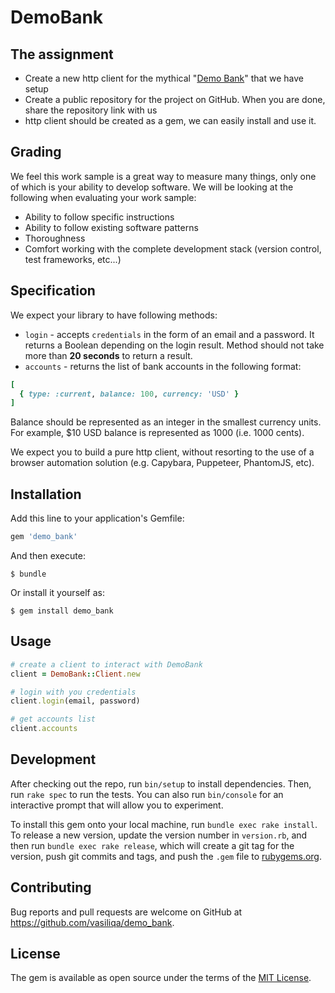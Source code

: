 # DemoBank

## The assignment

- Create a new http client for the mythical "[Demo Bank](https://verify-demo-bank.herokuapp.com/)" that we have setup
- Create a public repository for the project on GitHub. When you are done, share the repository link with us
- http client should be created as a gem, we can easily install and use it.

## Grading

We feel this work sample is a great way to measure many things, only one of which is your ability to develop software. We will be looking at the following when evaluating your work sample:

- Ability to follow specific instructions
- Ability to follow existing software patterns
- Thoroughness
- Comfort working with the complete development stack (version control, test frameworks, etc...)

## Specification

We expect your library to have following methods:

- `login` - accepts `credentials` in the form of an email and a password. It returns a Boolean depending on the login result. Method should not take more than **20 seconds** to return a result.
- `accounts` - returns the list of bank accounts in the following format:

```ruby
[
  { type: :current, balance: 100, currency: 'USD' }
]
```

Balance should be represented as an integer in the smallest currency units. For example, $10 USD balance is represented as 1000 (i.e. 1000 cents).

We expect you to build a pure http client, without resorting to the use of a browser automation solution (e.g. Capybara, Puppeteer, PhantomJS, etc).

## Installation

Add this line to your application's Gemfile:

```ruby
gem 'demo_bank'
```

And then execute:

    $ bundle

Or install it yourself as:

    $ gem install demo_bank

## Usage

```ruby
# create a client to interact with DemoBank
client = DemoBank::Client.new

# login with you credentials
client.login(email, password)

# get accounts list
client.accounts
```

## Development

After checking out the repo, run `bin/setup` to install dependencies. Then, run `rake spec` to run the tests. You can also run `bin/console` for an interactive prompt that will allow you to experiment.

To install this gem onto your local machine, run `bundle exec rake install`. To release a new version, update the version number in `version.rb`, and then run `bundle exec rake release`, which will create a git tag for the version, push git commits and tags, and push the `.gem` file to [rubygems.org](https://rubygems.org).

## Contributing

Bug reports and pull requests are welcome on GitHub at https://github.com/vasiliqa/demo_bank.

## License

The gem is available as open source under the terms of the [MIT License](https://opensource.org/licenses/MIT).
